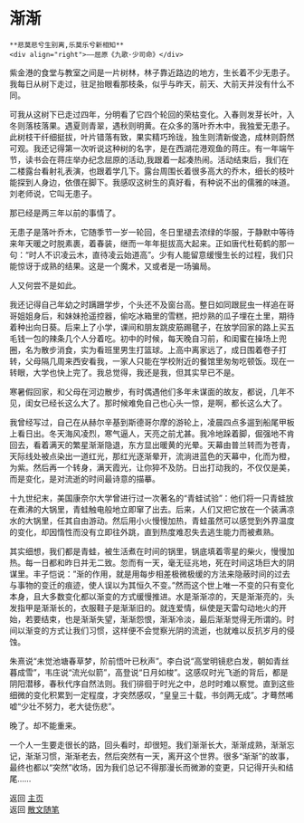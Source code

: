 # 渐渐

```{tip} 
**悲莫悲兮生别离,乐莫乐兮新相知**       
<div align="right">——屈原《九歌·少司命》</div>
```

紫金港的食堂与教室之间是一片树林，林子靠近路边的地方，生长着不少无患子。我每日从树下走过，驻足抬眼看那枝条，似乎与昨天，前天、大前天并没有什么不同。

可我从这树下已走过四年，分明看了它四个轮回的荣枯变化。入春则发芽长叶，入冬则落枝落果。遇夏则青翠，遇秋则明黄。在众多的落叶乔木中，我独爱无患子。此树枝干纤细挺拔，叶片错落有致，果实精巧玲珑，独生则清新俊逸，成林则蔚然可观。我还记得第一次听说这种树的名字，是在西湖花港观鱼的蒋庄。有一年端午节，读书会在蒋庄举办纪念屈原的活动,我跟着一起凑热闹。活动结束后，我们在二楼露台看射礼表演，也跟着学几下。露台周围长着很多高大的乔木，细长的枝叶能探到人身边，依偎在脚下。我感叹这树生的真好看，有种说不出的儒雅的味道。刘老师说，它叫无患子。 

那已经是两三年以前的事情了。 

无患子是落叶乔木，它随季节一岁一轮回，冬日里褪去浓绿的华服，于静默中等待来年天暖之时脱素裹，着春装，继而一年年挺拔高大起来。正如唐代杜荀鹤的那一句：“时人不识凌云木，直待凌云始道高”。少有人能留意缓慢生长的过程，我们只能惊讶于成熟的结果。这是一个魔术，又或者是一场骗局。

人又何尝不是如此。

我还记得自己年幼之时蹒跚学步，个头还不及窗台高。整日如同跟屁虫一样追在哥哥姐姐身后，和妹妹抢遥控器，偷吃冰箱里的雪糕，把炒熟的瓜子埋在土里，期待着种出向日葵。后来上了小学，课间和朋友跳皮筋踢毽子，在放学回家的路上买五毛钱一包的辣条几个人分着吃。初中的时候，每天晚自习前，和闺蜜在操场上兜圈，名为散步消食，实为看班里男生打篮球。上高中离家远了，成日围着卷子打转，父母隔几周来西安看我，一家人只能在学校附近的餐馆里匆匆吃顿饭。现在一转眼，大学也快上完了。我总觉得，我还是我，但其实早已不是。

寒暑假回家，和父母在河边散步，有时偶遇他们多年未谋面的故友，都说，几年不见，闺女已经长这么大了。那时候难免自己也心头一惊，是啊，都长这么大了。

我曾经写过，自己在从赫尔辛基到斯德哥尔摩的游轮上，凌晨四点多遛到船尾甲板上看日出。冬天海风凌烈，寒气逼人，天亮之前尤甚。我冷地跺着脚，倔强地不肯回去，看着满天的繁星渐渐隐退，东方显出暖黄的光晕。天幕由普兰转而为苍青，天际线处被点染出一道红光，那红光逐渐晕开，流淌进蓝色的天幕中，化而为橙，为紫。然后再一个转身，满天霞光，让你猝不及防。日出打动我的，不仅仅是美，而是变化，是对流逝的时间最诗意的描摹。

十九世纪末，美国康奈尔大学曾进行过一次著名的“青蛙试验”：他们将一只青蛙放在煮沸的大锅里，青蛙触电般地立即窜了出去。后来，人们又把它放在一个装满凉水的大锅里，任其自由游动。然后用小火慢慢加热，青蛙虽然可以感觉到外界温度的变化，却因惰性而没有立即往外跳，直到热度难忍失去逃生能力而被煮熟。

其实细想，我们都是青蛙，被生活煮在时间的锅里，锅底填着零星的柴火，慢慢加热。每一日都和昨日并无二致。忽而有一天，毫无征兆地，死在时间这场巨大的阴谋里。丰子恺说：”渐的作用，就是用每步相差极微极缓的方法来隐蔽时间的过去与事物的变迁的痕迹，使人误以为其恒久不变。”然而这个世上唯一不变的只有变化本身，且大多数变化都以渐变的方式缓慢推进。水是渐渐凉的，天是渐渐亮的，头发指甲是渐渐长的，衣服鞋子是渐渐旧的。就连爱情，纵使是天雷勾动地火的开始，若要结束，也是渐渐失望，渐渐怨恨，渐渐冷淡，最后渐渐觉得无所谓的。时间以渐变的方式让我们习惯，这样便不会觉察光阴的流逝，也就难以反抗岁月的侵蚀。

朱熹说“未觉池塘春草梦，阶前悟叶已秋声”。李白说“高堂明镜悲白发，朝如青丝暮成雪”，韦庄说“流光似箭”，高登说“日月如梭”。这感叹时光飞逝的背后，都是阴阳潜移，春秋代序自然法则。我们徘徊于时光之中，总时时难以察觉。直到这些细微的变化积累到一定程度，才突然感叹，“皇皇三十载，书剑两无成”。才蓦然唏嘘“少壮不努力，老大徒伤悲”。

晚了。却不能重来。

一个人一生要走很长的路，回头看时，却很短。我们渐渐长大，渐渐成熟，渐渐忘记，渐渐习惯，渐渐老去，然后突然有一天，离开这个世界。很多“渐渐”的故事，最终也都以“突然”收场，因为我们总记不得那漫长而微渺的变更，只记得开头和结尾……




返回 [主页](../../../intro.md)   
返回 [散文随笔](../../../posts/essaycollection.md)